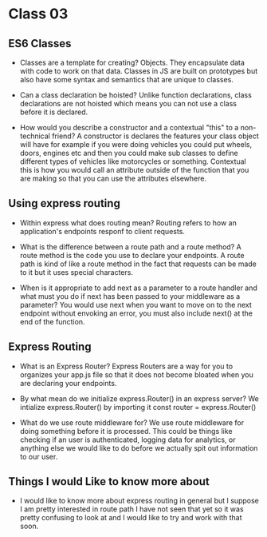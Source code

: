 # Class 03

## ES6 Classes

- Classes are a template for creating? Objects. They encapsulate data with code to work on that data. Classes in JS are built on prototypes but also have some syntax and semantics that are unique to classes.

- Can a class declaration be hoisted? Unlike function declarations, class declarations are not hoisted which means you can not use a class before it is declared.

- How would you describe a constructor and a contextual "this" to a non-technical friend? A constructor is declares the features your class object will have for example if you were doing vehicles you could put wheels, doors, engines etc and then you could make sub classes to define different types of vehicles like motorcycles or something. Contextual this is how you would call an attribute outside of the function that you are making so that you can use the attributes elsewhere.

## Using express routing

- Within express what does routing mean? Routing refers to how an application's endpoints responf to client requests.

- What is the difference between a route path and a route method? A route method is the code you use to declare your endpoints. A route path is kind of like a route method in the fact that requests can be made to it but it uses special characters.

- When is it appropriate to add next as a parameter to a route handler and what must you do if next has been passed to your middleware as a parameter? You would use next when you want to move on to the next endpoint without envoking an error, you must also include next() at the end of the function.

## Express Routing

- What is an Express Router? Express Routers are a way for you to organizes your app.js file so that it does not become bloated when you are declaring your endpoints.

- By what mean do we initialize express.Router() in an express server? We intialize express.Router() by importing it const router = express.Router()

- What do we use route middleware for? We use route middleware for doing something before it is processed. This could be things like checking if an user is authenticated, logging data for analytics, or anything else we would like to do before we actually spit out information to our user.

## Things I would Like to know more about

- I would like to know more about express routing in general but I suppose I am pretty interested in route path I have not seen that yet so it was pretty confusing to look at and I would like to try and work with that soon.
